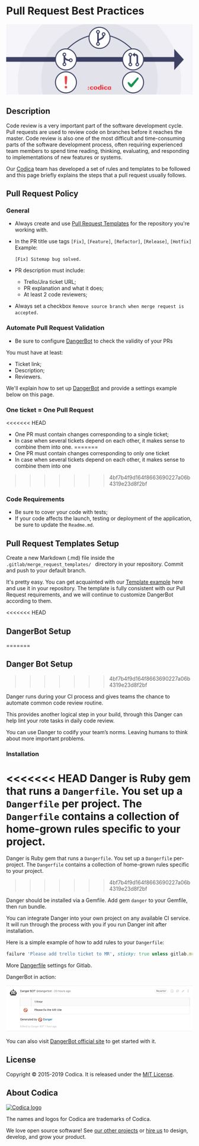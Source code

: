 # Pull Request Best Practices

![Pull Request](images/pull-request.jpg)

## Description

Code review is a very important part of the software development cycle. Pull requests are used to review code on branches before it reaches the master. Code review is also one of the most difficult and time-consuming parts of the software development process, often requiring experienced team members to spend time reading, thinking, evaluating, and responding to implementations of new features or systems.

Our [Codica](https://github.com/codica2) team has developed a set of rules and templates to be followed and this page briefly explains the steps that a pull request usually follows.

## Pull Request Policy

### General

* Always create and use [Pull Request Templates](https://docs.gitlab.com/ee/user/project/description_templates.html#creating-merge-request-templates) for the repository you're working with.
* In the PR title use tags `[Fix]`, `[Feature]`, `[Refactor]`, `[Release]`, `[Hotfix]`
  Example:

  ```text
  [Fix] Sitemap bug solved.
  ```

* PR description must include:
  * Trello/Jira ticket URL;
  * PR explanation and what it does;
  * At least 2 code reviewers;
* Always set a checkbox `Remove source branch when merge request is accepted.`

### Automate Pull Request Validation

* Be sure to configure [DangerBot](https://danger.systems/ruby/) to check the validity of your PRs

You must have at least:

* Ticket link;
* Description;
* Reviewers.

We'll explain how to set up [DangerBot](https://danger.systems/ruby/) and provide a settings example below on this page.

### One ticket = One Pull Request

<<<<<<< HEAD
* One PR must contain changes corresponding to a single  ticket;
* In case when several tickets depend on each other, it makes sense to combine them into one.
=======
* One PR must contain changes corresponding to only one ticket
* In case when several tickets depend on each other, it makes sense to combine them into one
>>>>>>> 4bf7b4f9d164f8663690227a06b4319e23d8f2bf

### Code Requirements

* Be sure to cover your code with tests;
* If your code affects the launch, testing or deployment of the application, be sure to update the `Readme.md`.

## Pull Request Templates Setup

Create a new Markdown (.md) file inside the `.gitlab/merge_request_templates/ ` directory in your repository. Commit and push to your default branch.

It's pretty easy. You can get acquainted with our [Template example](.gitlab/merge_request_templates/Task.md) here and use it in your repository. The template is fully consistent with our Pull Request requirements, and we will continue to customize DangerBot according to them. 

<<<<<<< HEAD
## DangerBot Setup
=======
## Danger Bot Setup
>>>>>>> 4bf7b4f9d164f8663690227a06b4319e23d8f2bf

Danger runs during your CI process and gives teams the chance to automate common code review routine.

This provides another logical step in your build, through this Danger can help lint your rote tasks in daily code review.

You can use Danger to codify your team’s norms. Leaving humans to think about more important problems.

### Installation

<<<<<<< HEAD
Danger is Ruby gem that runs a `Dangerfile`. You set up a `Dangerfile` per project. The `Dangerfile` contains a collection of home-grown rules specific to your project.
=======
Danger is Ruby gem that runs a `Dangerfile`. You set up a `Dangerfile` per-project. The `Dangerfile` contains a collection of home-grown rules specific to your project.
>>>>>>> 4bf7b4f9d164f8663690227a06b4319e23d8f2bf

Danger should be installed via a Gemfile. Add gem `danger` to your Gemfile, then run bundle.

You can integrate Danger into your own project on any available CI service. It will run through the process with you if you run Danger init after installation.

Here is a simple example of how to add rules to your `Dangerfile`:

```ruby
failure 'Please add trello ticket to MR', sticky: true unless gitlab.mr_body.include?('https://trello.com/c/')
```

More [Dangerfile](Dangerfile) settings for Gitlab.

DangerBot in action:

![danger-bot](images/danger-bot-example.jpg)

You can also visit [DangerBot official site](https://danger.systems/guides/getting_started.html) to get started with it.

## License

Copyright © 2015-2019 Codica. It is released under the [MIT License](https://opensource.org/licenses/MIT).

## About Codica

[![Codica logo](https://www.codica.com/assets/images/logo/logo.svg)](https://www.codica.com)

The names and logos for Codica are trademarks of Codica.

We love open source software! See [our other projects](https://github.com/codica2) or [hire us](https://www.codica.com/) to design, develop, and grow your product.